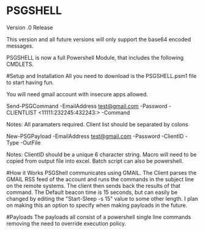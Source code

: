 # PSGSHELL

Version .0 Release

This version and all future versions will only support the base64 encoded messages.

PSGSHELL is now a full Powershell Module, that includes the following CMDLETS. 

#Setup and Installation
All you need to download is the PSGSHELL.psm1 file to start having fun.

You will need gmail account with insecure apps allowed.

Send-PSGCommand -EmailAddress <test@gmail.com> -Password <password> -CLIENTLIST <11111:232245:432243:> -Command <Powershell V2 Command> 


Notes: All paramaters required. Client list should be separated by colons


New-PSGPayload -EmailAddress <test@gmail.com> -Password <password> -ClientID <ID For Client> -Type <macro or batch> -OutFile <full path to output>

Notes: ClientID should be a unique 6 character string. Macro will need to be copied from output file into excel. Batch script can also be powershell.



#How it Works
PSGShell communicates using GMAIL. The Client parses the GMAIL RSS feed of the account and runs the commands in the subject line on the remote systems.
The client then sends back the results of that command.
The Default beacon time is 15 seconds, but can easily be changed by editing the "Start-Sleep -s 15" value to some other length.
I plan on making this an option to specify when making payloads in the future.

#Payloads
The payloads all consist of a powershell single line commands removing the need to override execution policy.